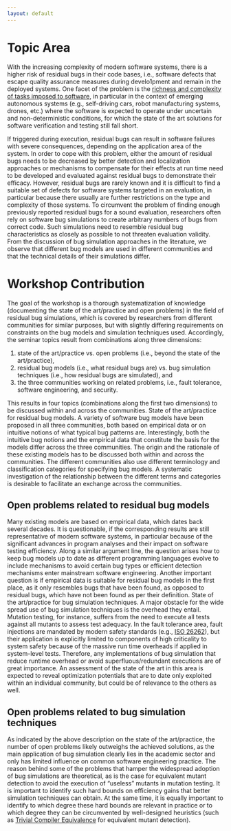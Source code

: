 ```yaml
---
layout: default
---
```


# Topic Area

With the increasing complexity of modern software systems, there
is a higher risk of residual bugs in their code bases, i.e., software
defects that escape quality assurance measures during
develo1pment and remain in the deployed systems. One facet of
the problem is the [richness and complexity of tasks imposed to
software](https://www.nasa.gov/pdf/418878main_FSWC_Final_Report.pdf), in particular in the context of emerging
autonomous systems (e.g., self-driving cars, robot manufacturing
systems, drones, etc.) where the software is expected to operate
under uncertain and non-deterministic conditions, for which the
state of the art solutions for software verification and testing still
fall short.

If triggered during execution, residual bugs can result in software
failures with severe consequences, depending on the application
area of the system. In order to cope with this problem, either the
amount of residual bugs needs to be decreased by better detection
and localization approaches or mechanisms to compensate for
their effects at run time need to be developed and evaluated
against residual bugs to demonstrate their efficacy. However,
residual bugs are rarely known and it is difficult to find a suitable
set of defects for software systems targeted in an evaluation, in
particular because there usually are further restrictions on the type
and complexity of those systems. To circumvent the problem of
finding enough previously reported residual bugs for a sound
evaluation, researchers often rely on software bug simulations to
create arbitrary numbers of bugs from correct code.
Such simulations need to resemble residual bug characteristics as
closely as possible to not threaten evaluation validity. From the
discussion of bug simulation approaches in the literature, we
observe that different bug models are used in different
communities and that the technical details of their simulations
differ.

# Workshop Contribution

The goal of the workshop is a thorough systematization of
knowledge (documenting the state of the art/practice and open
problems) in the field of residual bug simulations, which is
covered by researchers from different communities for similar
purposes, but with slightly differing requirements on constraints
on the bug models and simulation techniques used.
Accordingly, the seminar topics result from combinations along
three dimensions:  
1. state of the art/practice vs. open problems (i.e., beyond
the state of the art/practice),
2. residual bug models (i.e., what residual bugs are) vs.
bug simulation techniques (i.e., how residual bugs are
simulated), and
3. the three communities working on related problems, i.e.,
fault tolerance, software engineering, and security.

This results in four topics (combinations along the first two
dimensions) to be discussed within and across the communities.
State of the art/practice for residual bug models. A variety of
software bug models have been proposed in all three
communities, both based on empirical data or on intuitive notions
of what typical bug patterns are. Interestingly, both the intuitive
bug notions and the empirical data that constitute the basis for the
models differ across the three communities. The origin and the
rationale of these existing models has to be discussed both within
and across the communities. The different communities also use
different terminology and classification categories for specifying
bug models. A systematic investigation of the relationship
between the different terms and categories is desirable to facilitate
an exchange across the communities.

## Open problems related to residual bug models

Many existing
models are based on empirical data, which dates back several
decades. It is questionable, if the corresponding results are still
representative of modern software systems, in particular because
of the significant advances in program analyses and their impact
on software testing efficiency. Along a similar argument line, the
question arises how to keep bug models up to date as different
programming languages evolve to include mechanisms to avoid
certain bug types or efficient detection mechanisms enter
mainstream software engineering. Another important question is if
empirical data is suitable for residual bug models in the first place,
as it only resembles bugs that have been found, as opposed to
residual bugs, which have not been found as per their definition.
State of the art/practice for bug simulation techniques. A
major obstacle for the wide spread use of bug simulation
techniques is the overhead they entail. Mutation testing, for
instance, suffers from the need to execute all tests against all
mutants to assess test adequacy. In the fault tolerance area, fault
injections are mandated by modern safety standards (e.g., [ISO 26262](https://www.iso.org/standard/68383.html)),
but their application is explicitly limited to components of high
criticality to system safety because of the massive run time
overheads if applied in system-level tests. Therefore, any
implementations of bug simulation that reduce runtime overhead
or avoid superfluous/redundant executions are of great
importance. An assessment of the state of the art in this area is
expected to reveal optimization potentials that are to date only
exploited within an individual community, but could be of
relevance to the others as well.

## Open problems related to bug simulation techniques

As
indicated by the above description on the state of the art/practice,
the number of open problems likely outweighs the achieved
solutions, as the main application of bug simulation clearly lies in
the academic sector and only has limited influence on common
software engineering practice. The reason behind some of the
problems that hamper the widespread adoption of bug simulations
are theoretical, as is the case for equivalent mutant detection to
avoid the execution of “useless” mutants in mutation testing. It is
important to identify such hard bounds on efficiency gains that
better simulation techniques can obtain. At the same time, it is
equally important to identify to which degree these hard bounds
are relevant in practice or to which degree they can be
circumvented by well-designed heuristics (such as [Trivial
Compiler Equivalence](https://doi.org/10.1109/ICSE.2015.103) for equivalent mutant
detection).